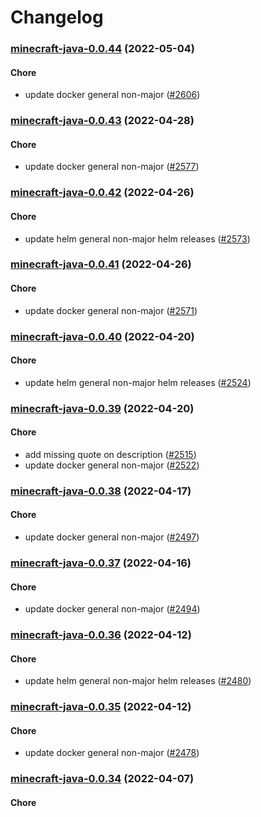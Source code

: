 # Changelog<br>


<a name="minecraft-java-0.0.44"></a>
### [minecraft-java-0.0.44](https://github.com/truecharts/apps/compare/minecraft-java-0.0.43...minecraft-java-0.0.44) (2022-05-04)

#### Chore

* update docker general non-major ([#2606](https://github.com/truecharts/apps/issues/2606))



<a name="minecraft-java-0.0.43"></a>
### [minecraft-java-0.0.43](https://github.com/truecharts/apps/compare/minecraft-java-0.0.42...minecraft-java-0.0.43) (2022-04-28)

#### Chore

* update docker general non-major ([#2577](https://github.com/truecharts/apps/issues/2577))



<a name="minecraft-java-0.0.42"></a>
### [minecraft-java-0.0.42](https://github.com/truecharts/apps/compare/minecraft-java-0.0.41...minecraft-java-0.0.42) (2022-04-26)

#### Chore

* update helm general non-major helm releases ([#2573](https://github.com/truecharts/apps/issues/2573))



<a name="minecraft-java-0.0.41"></a>
### [minecraft-java-0.0.41](https://github.com/truecharts/apps/compare/minecraft-java-0.0.40...minecraft-java-0.0.41) (2022-04-26)

#### Chore

* update docker general non-major ([#2571](https://github.com/truecharts/apps/issues/2571))



<a name="minecraft-java-0.0.40"></a>
### [minecraft-java-0.0.40](https://github.com/truecharts/apps/compare/minecraft-java-0.0.39...minecraft-java-0.0.40) (2022-04-20)

#### Chore

* update helm general non-major helm releases ([#2524](https://github.com/truecharts/apps/issues/2524))



<a name="minecraft-java-0.0.39"></a>
### [minecraft-java-0.0.39](https://github.com/truecharts/apps/compare/minecraft-java-0.0.38...minecraft-java-0.0.39) (2022-04-20)

#### Chore

* add missing quote on description ([#2515](https://github.com/truecharts/apps/issues/2515))
* update docker general non-major ([#2522](https://github.com/truecharts/apps/issues/2522))



<a name="minecraft-java-0.0.38"></a>
### [minecraft-java-0.0.38](https://github.com/truecharts/apps/compare/minecraft-java-0.0.37...minecraft-java-0.0.38) (2022-04-17)

#### Chore

* update docker general non-major ([#2497](https://github.com/truecharts/apps/issues/2497))



<a name="minecraft-java-0.0.37"></a>
### [minecraft-java-0.0.37](https://github.com/truecharts/apps/compare/minecraft-java-0.0.36...minecraft-java-0.0.37) (2022-04-16)

#### Chore

* update docker general non-major ([#2494](https://github.com/truecharts/apps/issues/2494))



<a name="minecraft-java-0.0.36"></a>
### [minecraft-java-0.0.36](https://github.com/truecharts/apps/compare/minecraft-java-0.0.35...minecraft-java-0.0.36) (2022-04-12)

#### Chore

* update helm general non-major helm releases ([#2480](https://github.com/truecharts/apps/issues/2480))



<a name="minecraft-java-0.0.35"></a>
### [minecraft-java-0.0.35](https://github.com/truecharts/apps/compare/minecraft-java-0.0.34...minecraft-java-0.0.35) (2022-04-12)

#### Chore

* update docker general non-major ([#2478](https://github.com/truecharts/apps/issues/2478))



<a name="minecraft-java-0.0.34"></a>
### [minecraft-java-0.0.34](https://github.com/truecharts/apps/compare/minecraft-java-0.0.33...minecraft-java-0.0.34) (2022-04-07)

#### Chore

